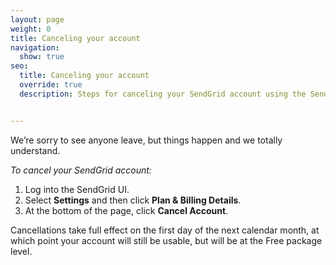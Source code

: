 ```yaml
---
layout: page
weight: 0
title: Canceling your account
navigation:
  show: true
seo:
  title: Canceling your account
  override: true
  description: Steps for canceling your SendGrid account using the SendGrid UI


---
```


We’re sorry to see anyone leave, but things happen and we totally understand.

*To cancel your SendGrid account:*

1. Log into the SendGrid UI.
1. Select **Settings** and then click **Plan & Billing Details**.
1. At the bottom of the page, click **Cancel Account**.

<call-out>
Cancellations take full effect on the first day of the next calendar month, at which point your account will still be usable, but will be at the Free package level.
</call-out>